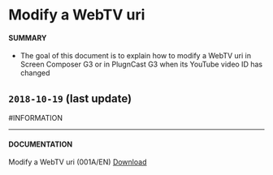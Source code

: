 # Modify a WebTV uri

#### **SUMMARY**
- The goal of this document is to explain how to modify a WebTV uri in Screen Composer G3 or in PlugnCast G3 when its YouTube video ID has changed

## `2018-10-19` (last update)

#INFORMATION
***********************************************************************
#### **DOCUMENTATION**
Modify a WebTV uri (001A/EN) [Download](https://github.com/Qeedji/archives/blob/master/downloads/application-notes/webtv-uri-modification-001A_en.pdf)






